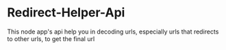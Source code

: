 # Redirect-Helper-Api
This node app's api help you in decoding urls, especially urls that redirects to other urls, to get the final url
